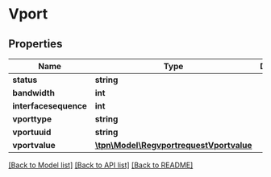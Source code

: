 # Vport

## Properties
Name | Type | Description | Notes
------------ | ------------- | ------------- | -------------
**status** | **string** |  | [optional] 
**bandwidth** | **int** |  | [optional] 
**interfacesequence** | **int** |  | [optional] 
**vporttype** | **string** |  | [optional] 
**vportuuid** | **string** |  | [optional] 
**vportvalue** | [**\tpn\Model\RegvportrequestVportvalue**](RegvportrequestVportvalue.md) |  | [optional] 

[[Back to Model list]](../README.md#documentation-for-models) [[Back to API list]](../README.md#documentation-for-api-endpoints) [[Back to README]](../README.md)


